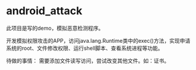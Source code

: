 # android_attack

此项目是写的demo，模拟恶意检测程序。

开发模拟权限攻击的APP，访问java.lang.Runtime类中的exec()方法，实现申请系统的root、文件修改权限、运行shell脚本、查看系统进程等功能。




待做的事情：
需要添加文件读写访问，尝试改变其他文件。如：证书。
